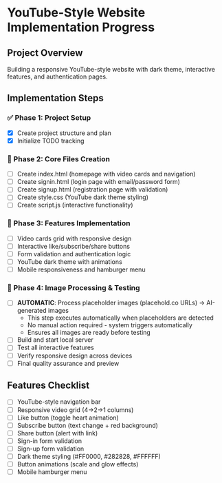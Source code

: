 # YouTube-Style Website Implementation Progress

## Project Overview
Building a responsive YouTube-style website with dark theme, interactive features, and authentication pages.

## Implementation Steps

### ✅ Phase 1: Project Setup
- [x] Create project structure and plan
- [x] Initialize TODO tracking

### 🔄 Phase 2: Core Files Creation
- [ ] Create index.html (homepage with video cards and navigation)
- [ ] Create signin.html (login page with email/password form)
- [ ] Create signup.html (registration page with validation)
- [ ] Create style.css (YouTube dark theme styling)
- [ ] Create script.js (interactive functionality)

### 🔄 Phase 3: Features Implementation
- [ ] Video cards grid with responsive design
- [ ] Interactive like/subscribe/share buttons
- [ ] Form validation and authentication logic
- [ ] YouTube dark theme with animations
- [ ] Mobile responsiveness and hamburger menu

### 🔄 Phase 4: Image Processing & Testing
- [ ] **AUTOMATIC**: Process placeholder images (placehold.co URLs) → AI-generated images
  - This step executes automatically when placeholders are detected
  - No manual action required - system triggers automatically
  - Ensures all images are ready before testing
- [ ] Build and start local server
- [ ] Test all interactive features
- [ ] Verify responsive design across devices
- [ ] Final quality assurance and preview

## Features Checklist
- [ ] YouTube-style navigation bar
- [ ] Responsive video grid (4→2→1 columns)
- [ ] Like button (toggle heart animation)
- [ ] Subscribe button (text change + red background)
- [ ] Share button (alert with link)
- [ ] Sign-in form validation
- [ ] Sign-up form validation
- [ ] Dark theme styling (#FF0000, #282828, #FFFFFF)
- [ ] Button animations (scale and glow effects)
- [ ] Mobile hamburger menu